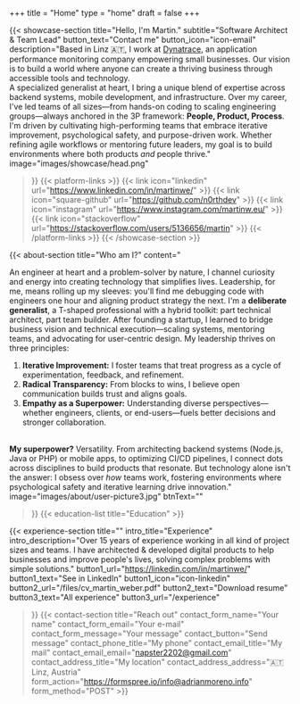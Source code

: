 +++
title =  "Home"
type = "home"
draft = false
+++


{{< showcase-section
title="Hello, I'm Martin."
subtitle="Software Architect & Team Lead"
button_text="Contact me"
button_icon="icon-email"
description="Based in Linz 🇦🇹, I work at <a target='_blank' href='https://www.dynatrace.com/'>Dynatrace</a>, an application performance monitoring company empowering small businesses. Our vision is to build a world where anyone can create a thriving business through accessible tools and technology. <br/>A specialized generalist at heart, I bring a unique blend of expertise across backend systems, mobile development, and infrastructure. Over my career, I've led teams of all sizes—from hands-on coding to scaling engineering groups—always anchored in the 3P framework: <strong>People, Product, Process</strong>.<br/>I'm driven by cultivating high-performing teams that embrace iterative improvement, psychological safety, and purpose-driven work. Whether refining agile workflows or mentoring future leaders, my goal is to build environments where both products <em>and</em> people thrive."
image="images/showcase/head.png"
>}}
{{< platform-links >}}
{{< link icon="linkedin" url="https://www.linkedin.com/in/martinwe/" >}}
{{< link icon="square-github" url="https://github.com/n0rthdev" >}}
{{< link icon="instagram" url="https://www.instagram.com/martinw.eu/" >}}
{{< link icon="stackoverflow" url="https://stackoverflow.com/users/5136656/martin" >}}
{{< /platform-links >}}
{{< /showcase-section >}}


{{< about-section
title="Who am I?"
content="<p class='lead'>An engineer at heart and a problem-solver by nature, I channel curiosity and energy into creating technology that simplifies lives. Leadership, for me, means rolling up my sleeves: you'll find me debugging code with engineers one hour and aligning product strategy the next. I'm a <strong>deliberate generalist</strong>, a T-shaped professional with a hybrid toolkit: part technical architect, part team builder. After founding a startup, I learned to bridge business vision and technical execution—scaling systems, mentoring teams, and advocating for user-centric design. My leadership thrives on three principles: <ol><li><strong>Iterative Improvement:</strong> I foster teams that treat progress as a cycle of experimentation, feedback, and refinement.</li><li><strong>Radical Transparency:</strong> From blocks to wins, I believe open communication builds trust and aligns goals.</li><li><strong>Empathy as a Superpower:</strong> Understanding diverse perspectives—whether engineers, clients, or end-users—fuels better decisions and stronger collaboration.</li></ol><br/><strong>My superpower?</strong> Versatility. From architecting backend systems (Node.js, Java or PHP) or mobile apps, to optimizing CI/CD pipelines, I connect dots across disciplines to build products that resonate. But technology alone isn't the answer: I obsess over <em>how</em> teams work, fostering environments where psychological safety and iterative learning drive innovation."
image="images/about/user-picture3.jpg"
btnText=""

>}}
{{< education-list
title="Education" >}}

{{< experience-section
title=""
intro_title="Experience"
intro_description="Over 15 years of experience working in all kind of project sizes and teams. I have architected & developed digital products to help businesses and improve people's lives, solving complex problems with simple solutions."
button1_url="https://linkedin.com/in/martinwe/"
button1_text="See in LinkedIn"
button1_icon="icon-linkedin"
button2_url="/files/cv_martin_weber.pdf"
button2_text="Download resume"
button3_text="All experience"
button3_url="/experience"
>}}
{{< contact-section
title="Reach out"
contact_form_name="Your name"
contact_form_email="Your e-mail"
contact_form_message="Your message"
contact_button="Send message"
contact_phone_title="My phone"
contact_email_title="My mail"
contact_email_email="napster2202@gmail.com"
contact_address_title="My location"
contact_address_address="🇦🇹 Linz, Austria"
form_action="https://formspree.io/info@adrianmoreno.info"
form_method="POST" >}}